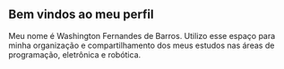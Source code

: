 ## Bem vindos ao meu perfil

Meu nome é Washington Fernandes de Barros. Utilizo esse espaço para minha organização e compartilhamento dos meus estudos nas áreas de programação, eletrônica e robótica.
